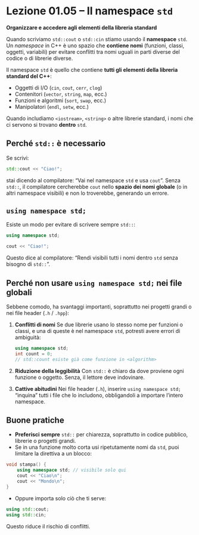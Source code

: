 # Lezione 01.05 – Il namespace `std`

**Organizzare e accedere agli elementi della libreria standard**

Quando scriviamo `std::cout` o `std::cin` stiamo usando il **namespace** `std`.
Un *namespace* in C++ è uno spazio che **contiene nomi** (funzioni, classi, oggetti, variabili) per evitare conflitti tra nomi uguali in parti diverse del codice o di librerie diverse.

Il namespace `std` è quello che contiene **tutti gli elementi della libreria standard del C++**:

* Oggetti di I/O (`cin`, `cout`, `cerr`, `clog`)
* Contenitori (`vector`, `string`, `map`, ecc.)
* Funzioni e algoritmi (`sort`, `swap`, ecc.)
* Manipolatori (`endl`, `setw`, ecc.)

Quando includiamo `<iostream>`, `<string>` o altre librerie standard, i nomi che ci servono si trovano **dentro** `std`.

## Perché `std::` è necessario

Se scrivi:

```cpp
std::cout << "Ciao!";
```

stai dicendo al compilatore: “Vai nel namespace `std` e usa `cout`”.
Senza `std::`, il compilatore cercherebbe `cout` nello **spazio dei nomi globale** (o in altri namespace visibili) e non lo troverebbe, generando un errore.

## `using namespace std;`

Esiste un modo per evitare di scrivere sempre `std::`:

```cpp
using namespace std;

cout << "Ciao!";
```

Questo dice al compilatore: “Rendi visibili tutti i nomi dentro `std` senza bisogno di `std::`”.


## Perché non usare `using namespace std;` nei file globali

Sebbene comodo, ha svantaggi importanti, soprattutto nei progetti grandi o nei file header (`.h` / `.hpp`):

1. **Conflitti di nomi**
   Se due librerie usano lo stesso nome per funzioni o classi, e una di queste è nel namespace `std`, potresti avere errori di ambiguità:

   ```cpp
   using namespace std;
   int count = 0;
   // std::count esiste già come funzione in <algorithm>
   ```

2. **Riduzione della leggibilità**
   Con `std::` è chiaro da dove proviene ogni funzione o oggetto. Senza, il lettore deve indovinare.

3. **Cattive abitudini**
   Nei file header (`.h`), inserire `using namespace std;` “inquina” tutti i file che lo includono, obbligandoli a importare l’intero namespace.


## Buone pratiche

* **Preferisci sempre** `std::` per chiarezza, soprattutto in codice pubblico, librerie o progetti grandi.
* Se in una funzione molto corta usi ripetutamente nomi da `std`, puoi limitare la direttiva a un blocco:

```cpp
void stampa() {
    using namespace std; // visibile solo qui
    cout << "Ciao\n";
    cout << "Mondo\n";
}
```

* Oppure importa solo ciò che ti serve:

```cpp
using std::cout;
using std::cin;
```

Questo riduce il rischio di conflitti.
